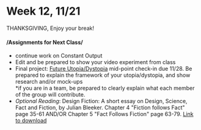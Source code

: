 # Week 12, 11/21

THANKSGIVING, Enjoy your break!

#### /Assignments for Next Class/

* continue work on Constant Output 
* Edit and be prepared to show your video experiment from class
* Final project: [Future Utopia/Dystopia](future.md) mid-point check-in due 11/28. Be prepared to explain the framework of your utopia/dystopia, and show research and/or mock-ups  
    *if you are in a team, be prepared to clearly explain what each member of the group will contribute.
* *Optional Reading*: Design Fiction: A short essay on Design, Science, Fact and Fiction, by Julian Bleeker. Chapter 4 "Fiction follows Fact" page 35-61 AND/OR Chapter 5 "Fact Follows Fiction" page 63-79. [Link to download ](https://drive.google.com/file/d/1l3ZEiOV0HaxEgxqSD3uGNMd-fniFpFaj/view?usp=sharing) 

